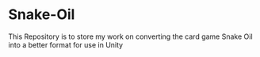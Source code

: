 # Snake-Oil
This Repository is to store my work on converting the card game Snake Oil into a better format for use in Unity
